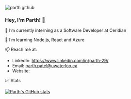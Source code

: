 ![parth github](https://user-images.githubusercontent.com/69891859/115943044-a91b3f80-a47b-11eb-840d-aad02e1a7703.jpg)

### Hey, I'm Parth! 👋

🔭 I’m currently interning as a Software Developer at Ceridian

🌱 I’m learning Node.js, React and Azure

📫 Reach me at: 
- LinkedIn: https://www.linkedin.com/in/parth-29/
- Email: parth.patel@uwaterloo.ca
- Website: 

📈 Stats

[![Parth's GitHub stats](https://github-readme-stats.vercel.app/api?username=parth-p29)](https://github.com/anuraghazra/github-readme-stats)
